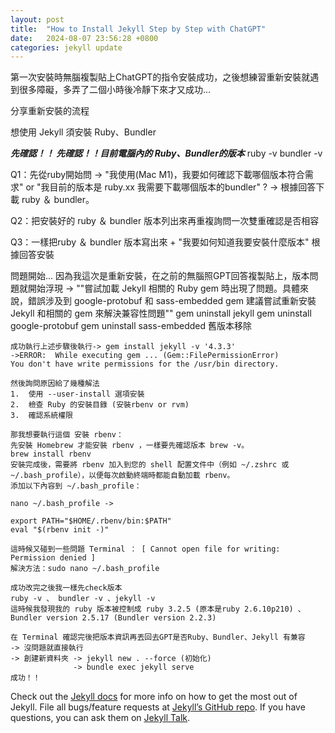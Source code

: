 ```yaml
---
layout: post
title:  "How to Install Jekyll Step by Step with ChatGPT"
date:   2024-08-07 23:56:28 +0800
categories: jekyll update
---
```


第一次安裝時無腦複製貼上ChatGPT的指令安裝成功，之後想練習重新安裝就遇到很多障礙，多弄了二個小時後冷靜下來才又成功...

分享重新安裝的流程

想使用 Jekyll 須安裝 Ruby、Bundler

***先確認！！ 先確認！！目前電腦內的 Ruby、Bundler的版本***
ruby -v
bundler -v

Q1：先從ruby開始問 -> "我使用(Mac M1)，我要如何確認下載哪個版本符合需求" or "我目前的版本是 ruby.xx 我需要下載哪個版本的bundler" ?
    -> 根據回答下載 ruby ＆ bundler。

Q2：把安裝好的 ruby ＆ bundler 版本列出來再重複詢問一次雙重確認是否相容

Q3：一樣把ruby ＆ bundler 版本寫出來 + "我要如何知道我要安裝什麼版本" 根據回答安裝

問題開始...
    因為我這次是重新安裝，在之前的無腦照GPT回答複製貼上，版本問題就開始浮現
    -> ""嘗試加載 Jekyll 相關的 Ruby gem 時出現了問題。具體來說，錯誤涉及到 google-protobuf 和 sass-embedded gem
    建議嘗試重新安裝 Jekyll 和相關的 gem 來解決兼容性問題""
        gem uninstall jekyll
        gem uninstall google-protobuf
        gem uninstall sass-embedded
        舊版本移除

    成功執行上述步驟後執行-> gem install jekyll -v '4.3.3'
    ->ERROR:  While executing gem ... (Gem::FilePermissionError)
    You don't have write permissions for the /usr/bin directory.

    然後詢問原因給了幾種解法
    1.	使用 --user-install 選項安裝
    2.	檢查 Ruby 的安裝目錄 (安裝rbenv or rvm)
    3.	確認系統權限

    那我想要執行這個 安裝 rbenv：
    先安裝 Homebrew 才能安裝 rbenv ，一樣要先確認版本 brew -v。
    brew install rbenv
    安裝完成後，需要將 rbenv 加入到您的 shell 配置文件中（例如 ~/.zshrc 或 ~/.bash_profile），以便每次啟動終端時都能自動加載 rbenv。
    添加以下內容到 ~/.bash_profile：

    nano ~/.bash_profile ->

    export PATH="$HOME/.rbenv/bin:$PATH"
    eval "$(rbenv init -)"

    這時候又碰到一些問題 Terminal ： [ Cannot open file for writing: Permission denied ] 
    解決方法：sudo nano ~/.bash_profile

    成功改完之後我一樣先check版本
    ruby -v 、 bundler -v 、jekyll -v
    這時候我發現我的 ruby 版本被控制成 ruby 3.2.5 (原本是ruby 2.6.10p210) 、 Bundler version 2.5.17 (Bundler version 2.2.3)

    在 Terminal 確認完後把版本資訊再丟回去GPT是否Ruby、Bundler、Jekyll 有兼容
    -> 沒問題就直接執行
    -> 創建新資料夾 -> jekyll new . --force (初始化)
                  -> bundle exec jekyll serve
    成功！！





Check out the [Jekyll docs][jekyll-docs] for more info on how to get the most out of Jekyll. File all bugs/feature requests at [Jekyll’s GitHub repo][jekyll-gh]. If you have questions, you can ask them on [Jekyll Talk][jekyll-talk].

[jekyll-docs]: https://jekyllrb.com/docs/home
[jekyll-gh]:   https://github.com/jekyll/jekyll
[jekyll-talk]: https://talk.jekyllrb.com/
